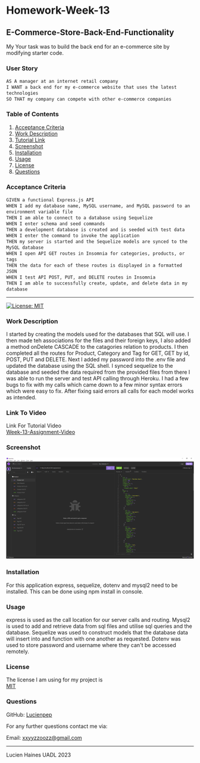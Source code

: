 # Homework-Week-13
## E-Commerce-Store-Back-End-Functionality

My Your task was to build the back end for an e-commerce site by modifying starter code.

### User Story
```
AS A manager at an internet retail company
I WANT a back end for my e-commerce website that uses the latest technologies
SO THAT my company can compete with other e-commerce companies
```

### Table of Contents
1. [Acceptance Criteria](#acceptance-criteria)
2. [Work Description](#work-description)
3. [Tutorial Link](#link-to-video)
4. [Screenshot](#screenshot)
5. [Installation](#installation)
6. [Usage](#usage)
7. [License](#license)
8. [Questions](#questions)

### Acceptance Criteria
```
GIVEN a functional Express.js API
WHEN I add my database name, MySQL username, and MySQL password to an environment variable file
THEN I am able to connect to a database using Sequelize
WHEN I enter schema and seed commands
THEN a development database is created and is seeded with test data
WHEN I enter the command to invoke the application
THEN my server is started and the Sequelize models are synced to the MySQL database
WHEN I open API GET routes in Insomnia for categories, products, or tags
THEN the data for each of these routes is displayed in a formatted JSON
WHEN I test API POST, PUT, and DELETE routes in Insomnia
THEN I am able to successfully create, update, and delete data in my database
```

---
[![License: MIT](https://img.shields.io/badge/License-MIT-yellow.svg)](https://opensource.org/licenses/MIT)

### Work Description
I started by creating the models used for the databases that SQL will use. I then made teh associations for the files and their foreign keys, I also added a method onDelete CASCADE to the catagories relation to products. I then completed all the routes for Product, Category and Tag for GET, GET by id, POST, PUT and DELETE. Next I added my password into the .env file and updated the database using the SQL shell. I synced sequelize to the database and seeded the data required from the provided files from there I was able to run the server and test API calling through Heroku. I had a few bugs to fix with my calls which came down to a few minor syntax errors which were easy to fix. After fixing said errors all calls for each model works as intended.

### Link To Video

Link For Tutorial Video<br>[Week-13-Assignment-Video](https://drive.google.com/file/d/1Z4qAdm9tQCNsOz6W8Y3k_VoSGsFgcEjI/view?usp=share_link)

### Screenshot

![Online Notepad](./assets/Screenshot13.png)
 
### Installation

For this application express, sequelize, dotenv and mysql2 need to be installed. This can be done using npm install in console.

### Usage

express is used as the call location for our server calls and routing. Mysql2 is used to add and retrieve data from sql files and utilise sql queries and the database. Sequelize was used to construct models that the database data will insert into and function with one another as requested. Dotenv was used to store password and username where they can't be accessed remotely.

### License

The license I am using for my project is<br>[MIT](https://opensource.org/licenses/MIT)

### Questions

GitHub: [Lucienpep](https://github.com/Lucienpep)<br>

For any further questions contact me via:

Email: <xxyyzzoozz@gmail.com>

---
Lucien Haines UADL 2023